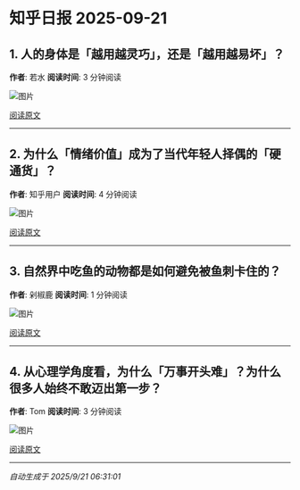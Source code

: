 # 知乎日报 2025-09-21

## 1. 人的身体是「越用越灵巧」，还是「越用越易坏」？
**作者**: 若水
**阅读时间**: 3 分钟阅读

![图片](https://picx.zhimg.com/v2-6c4f798c28e0d55938cf001228555431.jpg?source=8673f162)

[阅读原文](https://daily.zhihu.com/story/9784087)

---

## 2. 为什么「情绪价值」成为了当代年轻人择偶的「硬通货」？
**作者**: 知乎用户
**阅读时间**: 4 分钟阅读

![图片](https://pic1.zhimg.com/v2-f2918eb254fdb8b946e5dc7883a4f1d3.jpg?source=8673f162)

[阅读原文](https://daily.zhihu.com/story/9784093)

---

## 3. 自然界中吃鱼的动物都是如何避免被鱼刺卡住的？
**作者**: 剁椒鹿
**阅读时间**: 1 分钟阅读

![图片](https://picx.zhimg.com/v2-03508fc97bf9be7a7a7c0dee70fd168a.jpg?source=8673f162)

[阅读原文](https://daily.zhihu.com/story/9784103)

---

## 4. 从心理学角度看，为什么「万事开头难」？为什么很多人始终不敢迈出第一步？
**作者**: Tom
**阅读时间**: 3 分钟阅读

![图片](https://pica.zhimg.com/v2-056972571b88c13d22ed5af10e8f932a.jpg?source=8673f162)

[阅读原文](https://daily.zhihu.com/story/9784108)

---

*自动生成于 2025/9/21 06:31:01*